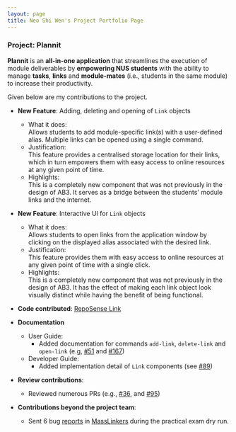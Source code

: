 ```yaml
---
layout: page
title: Neo Shi Wen's Project Portfolio Page
---
```


### Project: Plannit

**Plannit** is an **all-in-one application** that streamlines the execution of module
deliverables by **empowering NUS students** with the ability to manage **tasks**, **links** and
**module-mates** (i.e., students in the same module) to increase their productivity.

Given below are my contributions to the project.

* **New Feature**: Adding, deleting and opening of `Link` objects
  * What it does:<br>
    Allows students to add module-specific link(s) with a user-defined alias. 
    Multiple links can be opened using a single command.
  * Justification:<br>
    This feature provides a centralised storage location for their links, which 
    in turn empowers them with easy access to online resources at any given point of time.
  * Highlights:<br>
    This is a completely new component that was not previously
    in the design of AB3. It serves as a bridge between the students' module links and the internet.

* **New Feature**: Interactive UI for `Link` objects
  * What it does:<br>
    Allows students to open links from the application window by clicking
    on the displayed alias associated with the desired link.
  * Justification:<br>
    This feature provides them with easy access to online resources 
    at any given point of time with a single click.
  * Highlights:<br>
    This is a completely new component that was not previously
    in the design of AB3. It has the effect of making each link object look visually distinct
    while having the benefit of being functional.

* **Code contributed**: [RepoSense Link](https://nus-cs2103-ay2223s1.github.io/tp-dashboard/?search=shwene&breakdown=true)

* **Documentation**
    * User Guide:
      * Added documentation for commands `add-link`, `delete-link` and
      `open-link` (e.g, [#51](https://github.com/AY2223S1-CS2103T-T10-1/tp/pull/51) and
        [#167](https://github.com/AY2223S1-CS2103T-T10-1/tp/pull/167))
    * Developer Guide:
      * Added implementation detail of `Link` components
      (see [#89](https://github.com/AY2223S1-CS2103T-T10-1/tp/pull/89))

* **Review contributions**:
    * Reviewed numerous PRs (e.g., [#36](https://github.com/AY2223S1-CS2103T-T10-1/tp/pull/36),
      and [#95](https://github.com/AY2223S1-CS2103T-T10-1/tp/pull/95)) 

* **Contributions beyond the project team**:
    * Sent 6 bug [reports](https://github.com/shwene/ped/issues) 
      in [MassLinkers](https://github.com/AY2223S1-CS2103T-T11-4/tp) during
      the practical exam dry run.
